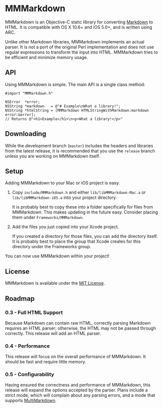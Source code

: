 # MMMarkdown
MMMarkdown is an Objective-C static library for converting [Markdown][] to HTML. It is compatible with OS X 10.6+ and iOS 5.0+, and is written using ARC.

Unlike other Markdown libraries, MMMarkdown implements an actual parser. It is not a port of the original Perl implementation and does not use regular expressions to transform the input into HTML. MMMarkdown tries to be efficient and minimize memory usage.

[Markdown]: http://daringfireball.net/projects/markdown/

## API
Using MMMarkdown is simple. The main API is a single class method:

    #import "MMMarkdown.h"
    
    NSError  *error;
    NSString *markdown   = @"# Example\nWhat a library!";
    NSString *htmlString = [MMMarkdown HTMLStringWithMarkdown:markdown error:&error];
    // Returns @"<h1>Example</h1>\n<p>What a library!</p>"

## Downloading
While the development branch (`master`) includes the headers and libraries from the latest release, it is recommended that you use the `release` branch unless you are working on MMMarkdown itself.

## Setup
Adding MMMarkdown to your Mac or iOS project is easy.

1. Copy `include/MMMarkdown.h` and either `lib/libMMMarkdown-Mac.a` or `lib/libMMMarkdown-iOS.a` into your project directory.

    It is probably best to copy these into a folder specifically for files from MMMarkdown. This makes updating in the future easy. Consider placing them under `Frameworks/MMMarkdown`.

2. Add the files you just copied into your Xcode project.

    If you created a directory for those files, you can add the directory itself. It is probably best to place the group that Xcode creates for this directory under the Frameworks group.

You can now use MMMarkdown within your project!

## License
MMMarkdown is available under the [MIT License][].

[MIT License]: http://opensource.org/licenses/mit-license.php

## Roadmap
### 0.3 - Full HTML Support
Because Markdown can contain raw HTML, correctly parsing Markdown requires an HTML parser; otherwise, the HTML may not be passed through correctly. This release will add an HTML parser.

### 0.4 - Performance
This release will focus on the overall performance of MMMarkdown. It should be fast and require little memory.

### 0.5 - Configurability
Having ensured the correctness and performance of MMMarkdown, this release will expand the options accepted by the parser. Plans include a strict mode, which will complain about any parsing errors, and a mode that supports [MultiMarkdown][].

[MultiMarkdown]: http://fletcherpenney.net/multimarkdown/
